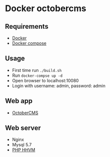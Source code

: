 # Docker octobercms

## Requirements

* [Docker](https://www.docker.com)
* [Docker compose](https://docs.docker.com/compose/)

## Usage

* First time run `./build.sh`
* Run `docker-compse up -d`
* Open browser to localhost:10080
* Login with username: admin, password: admin

## Web app

* [OctoberCMS](https://octobercms.com/)

## Web server

* Nginx
* Mysql 5.7
* [PHP HHVM](http://hhvm.com/)
